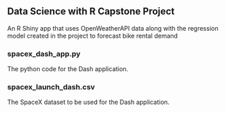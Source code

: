 ## Data Science with R Capstone Project

An R Shiny app that uses OpenWeatherAPI data along with the regression model created in the project to forecast bike rental demand

### spacex_dash_app.py
The python code for the Dash application.

### spacex_launch_dash.csv
The SpaceX dataset to be used for the Dash application.
